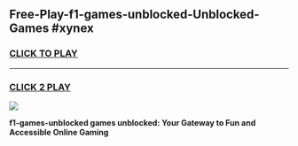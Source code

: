 
## Free-Play-f1-games-unblocked-Unblocked-Games #xynex
<h3>
<a href="https://news.freeplayer.one?title=f1-games-unblocked&ref=8M">CLICK TO PLAY</a></h3>
<hr>

<h3>
<a href="https://news.freeplayer.one?title=f1-games-unblocked&ref=8M">CLICK 2 PLAY</a>
  
</h3>

<a href="https://news.freeplayer.one?title=f1-games-unblocked&ref=8M"><img src="https://clearcache.store/games.png"></a>


**f1-games-unblocked games unblocked: Your Gateway to Fun and Accessible Online Gaming**

